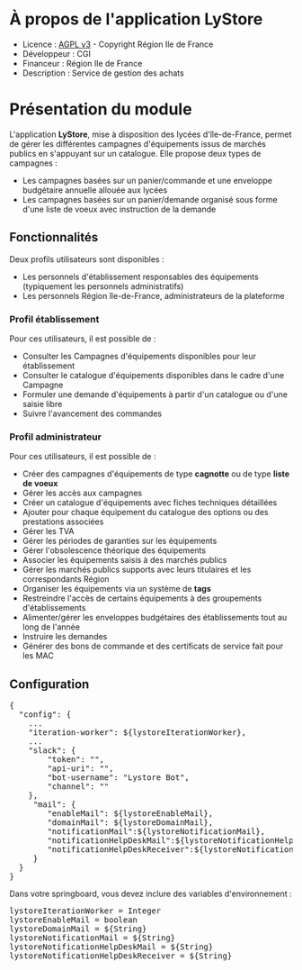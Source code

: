 # À propos de l'application LyStore
* Licence : [AGPL v3](http://www.gnu.org/licenses/agpl.txt) - Copyright Région Ile de France 
* Développeur : CGI
* Financeur : Région Ile de France
* Description : Service de gestion des achats

# Présentation du module

L'application **LyStore**, mise à disposition des lycées d'île-de-France, permet de gérer les différentes campagnes d'équipements issus de marchés publics en s'appuyant sur un catalogue. Elle propose deux types de campagnes :

 - Les campagnes basées sur un panier/commande et une enveloppe budgétaire annuelle allouée aux lycées
 - Les campagnes basées sur un panier/demande organisé sous forme d'une liste de voeux avec instruction de la demande

## Fonctionnalités

Deux profils utilisateurs sont disponibles :
 - Les personnels d'établissement responsables des équipements (typiquement les personnels administratifs)
 - Les personnels Région île-de-France, administrateurs de la plateforme

### Profil établissement

Pour ces utilisateurs, il est possible de :
 - Consulter les Campagnes d'équipements disponibles pour leur établissement
 - Consulter le catalogue d'équipements disponibles dans le cadre d'une Campagne
 - Formuler une demande d'équipements à partir d'un catalogue ou d'une saisie libre
 - Suivre l'avancement des commandes

### Profil administrateur

Pour ces utilisateurs, il est possible de :
 - Créer des campagnes d'équipements de type **cagnotte** ou de type **liste de voeux**
 - Gérer les accès aux campagnes
 - Créer un catalogue d'équipements avec fiches techniques détaillées
 - Ajouter pour chaque équipement du catalogue des options ou des prestations associées
 - Gérer les TVA
 - Gérer les périodes de garanties sur les équipements
 - Gérer l'obsolescence théorique des équipements
 - Associer les équipements saisis à des marchés publics
 - Gérer les marchés publics supports avec leurs titulaires et les correspondants Région
 - Organiser les équipements via un système de **tags**
 - Restreindre l'accès de certains équipements à des groupements d'établissements
 - Alimenter/gérer les enveloppes budgétaires des établissements tout au long de l'année
 - Instruire les demandes
 - Générer des bons de commande et des certificats de service fait pour les MAC

## Configuration
<pre>
{
  "config": {
    ...
    "iteration-worker": ${lystoreIterationWorker},
    ...
    "slack": {
        "token": "",
        "api-uri": "",
        "bot-username": "Lystore Bot",
        "channel": ""
    },
     "mail": {
        "enableMail": ${lystoreEnableMail},
        "domainMail": ${lystoreDomainMail},
        "notificationMail":${lystoreNotificationMail},
        "notificationHelpDeskMail":${lystoreNotificationHelpDeskMail},
        "notificationHelpDeskReceiver":${lystoreNotificationHelpDeskReceiver}
     }
  }
}
</pre>

Dans votre springboard, vous devez inclure des variables d'environnement :
<pre>
lystoreIterationWorker = Integer
lystoreEnableMail = boolean
lystoreDomainMail = ${String}
lystoreNotificationMail = ${String}
lystoreNotificationHelpDeskMail = ${String}
lystoreNotificationHelpDeskReceiver = ${String}
</pre>